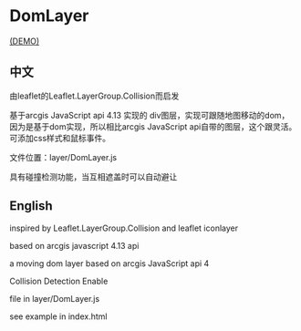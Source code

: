 # DomLayer 
[(DEMO)](https://baozi926.github.io/DomLayer/)

## 中文

由leaflet的Leaflet.LayerGroup.Collision而启发

基于arcgis JavaScript api 4.13 实现的 div图层，实现可跟随地图移动的dom，因为是基于dom实现，所以相比arcgis JavaScript api自带的图层，这个跟灵活。可添加css样式和鼠标事件。

文件位置：layer/DomLayer.js

具有碰撞检测功能，当互相遮盖时可以自动避让



## English

inspired by Leaflet.LayerGroup.Collision and leaflet iconlayer

based on arcgis javascript 4.13 api

a moving dom layer based on arcgis JavaScript api 4 

Collision Detection Enable

file in layer/DomLayer.js

see example in index.html



